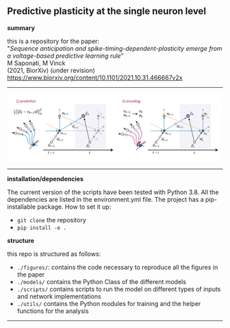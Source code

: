 ## Predictive plasticity at the single neuron level

**summary**

this is a repository for the paper:
<br/>"*Sequence anticipation and spike-timing-dependent-plasticity emerge from a voltage-based predictive learning rule*"<br/>
M Saponati, M Vinck<br/>
(2021, BiorXiv) (under revision)<br/>
https://www.biorxiv.org/content/10.1101/2021.10.31.466667v2x

-------------------------

![](./imgs/fig_model.png)

-------------------------

**installation/dependencies**

The current version of the scripts have been tested with Python 3.8. All the dependencies are listed in the environment.yml file. 
The project has a pip-installable package. How to set it up:

- `git clone` the repository 
- `pip install -e . `

**structure**

this repo is structured as follows:

+ `./figures/`: contains the code necessary to reproduce all the figures in the paper
+ `./models/` contains the Python Class of the different models
+ `./scripts/` contains scripts to run the model on different types of inputs and network implementations
+ `./utils/` contains the Python modules for training and the helper functions for the analysis
-------------------------


